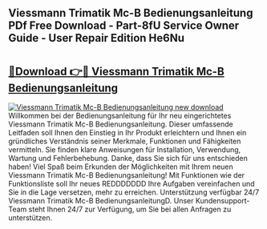 ## Viessmann Trimatik Mc-B Bedienungsanleitung PDf Free Download - Part-8fU Service Owner Guide - User Repair Edition He6Nu

# <h2><a href="http://df31jd.blite.top/?on=Viessmann+Trimatik+Mc-B+Bedienungsanleitung">🔗Download 👉🔴 Viessmann Trimatik Mc-B Bedienungsanleitung</a></h2>

[![Viessmann Trimatik Mc-B Bedienungsanleitung new download](https://i.imgur.com/lujVjoI.png)](http://df31jd.blite.top/?on=Viessmann+Trimatik+Mc-B+Bedienungsanleitung)
Willkommen bei der Bedienungsanleitung für Ihr neu eingerichtetes Viessmann Trimatik Mc-B Bedienungsanleitung. Dieser umfassende Leitfaden soll Ihnen den Einstieg in Ihr Produkt erleichtern und Ihnen ein gründliches Verständnis seiner Merkmale, Funktionen und Fähigkeiten vermitteln. Sie finden klare Anweisungen für Installation, Verwendung, Wartung und Fehlerbehebung. Danke, dass Sie sich für uns entschieden haben! Viel Spaß beim Erkunden der Möglichkeiten mit Ihrem neuen Viessmann Trimatik Mc-B Bedienungsanleitung! Mit Funktionen wie der Funktionsliste soll Ihr neues REDDDDDDD Ihre Aufgaben vereinfachen und Sie in die Lage versetzen, mehr zu erreichen. Unterstützung verfügbar 24/7 Viessmann Trimatik Mc-B BedienungsanleitungD. Unser Kundensupport-Team steht Ihnen 24/7 zur Verfügung, um Sie bei allen Anfragen zu unterstützen.
